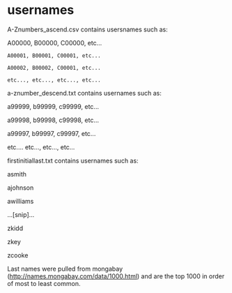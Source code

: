 # usernames

A-Znumbers_ascend.csv contains usersnames such as:

  A00000, B00000, C00000, etc...
	
	A00001, B00001, C00001, etc...
  
	A00002, B00002, C00001, etc...
  
	etc..., etc..., etc..., etc...
  
a-znumber_descend.txt contains usernames such as:

  a99999, b99999, c99999, etc...
 
  a99998, b99998, c99998, etc...
 
  a99997, b99997, c99997, etc...
 
  etc.... etc..., etc..., etc...
  
firstinitiallast.txt contains usernames such as:

  asmith
 
  ajohnson
 
  awilliams
 
  ...[snip]...
 
  zkidd
 
  zkey
 
  zcooke
  
  Last names were pulled from mongabay (http://names.mongabay.com/data/1000.html) and are the top 1000 in order of most to    least common.
